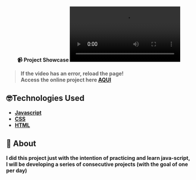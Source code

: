 <strong><div align="center">
📹 Project Showcase
<video src="https://github.com/LuckxSz/ToDoApp-15/assets/135531180/227d748b-ce3f-4a99-a2aa-1efbb4bfbdeb">













</div>

> **If the video has an error, reload the page!**<br>
> Access the online project here **[AQUI](https://luckxsz.github.io/ToDoApp-15/ )**

## 🤓Technologies Used

- [Javascript](https://developer.mozilla.org/en-US/docs/Web/JavaScript)
- [CSS](https://developer.mozilla.org/en-US/docs/Web/CSS)
- [HTML](https://developer.mozilla.org/en-US/docs/Web/HTML)

## 📝 About

I did this project just with the intention of practicing and learn java-script, I will be developing a series of consecutive projects (with the goal of one per day)
<strong/>
